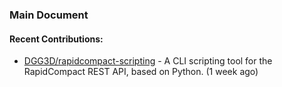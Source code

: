 ### Main Document

#### Recent Contributions:

- [DGG3D/rapidcompact-scripting](https://github.com/DGG3D/rapidcompact-scripting) - A CLI scripting tool for the RapidCompact REST API, based on Python. (1 week ago)
